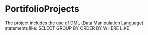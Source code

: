 # PortifolioProjects

The project includes the use of DML (Data Manipulation Language) statements like:
SELECT
GROUP BY
ORDER BY
WHERE
LIKE
